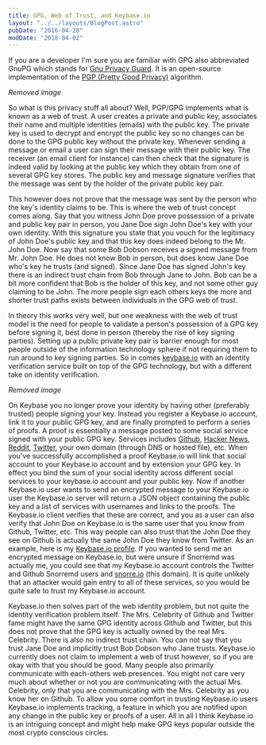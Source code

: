 ```yaml
---
title: GPG, Web of Trust, and Keybase.io
layout: "../../layouts/BlogPost.astro"
pubDate: "2016-04-28"
modDate: "2018-04-02"
---
```


If you are a developer I'm sure you are familiar with GPG also abbreviated GnuPG which stands for [Gnu Privacy Guard](https://www.gnupg.org/). It is an open-source implementation of the [PGP (Pretty Good Privacy)](https://en.wikipedia.org/wiki/Pretty_Good_Privacy) algorithm.

_Removed image_

So what is this privacy stuff all about? Well, PGP/GPG implements what is known as a web of trust. A user creates a private and public key, associates their name and multiple identities (emails) with the public key. The private key is used to decrypt and encrypt the public key so no changes can be done to the GPG public key without the private key. Whenever sending a message or email a user can sign their message with their public key. The receiver (an email client for instance) can then check that the signature is indeed valid by looking at the public key which they obtain from one of several GPG key stores. The public key and message signature verifies that the message was sent by the holder of the private public key pair.

This however does not prove that the message was sent by the person who the key's identity claims to be. This is where the web of trust concept comes along. Say that you witness John Doe prove possession of a private and public key pair in person, you Jane Doe sign John Doe's key with your own identity. With this signature you state that you vouch for the legitimacy of John Doe's public key and that this key does indeed belong to the Mr. John Doe. Now say that some Bob Dobson receives a signed message from Mr. John Doe. He does not know Bob in person, but does know Jane Doe who's key he trusts (and signed). Since Jane Doe has signed John's key there is an indirect trust chain from Bob through Jane to John. Bob can be a bit more confident that Bob is the holder of this key, and not some other guy claiming to be John. The more people sign each others keys the more and shorter trust paths exists between individuals in the GPG web of trust.

In theory this works very well, but one weakness with the web of trust model is the need for people to validate a person's possession of a GPG key before signing it, best done in person (thereby the rise of key signing parties). Setting up a public private key pair is barrier enough for most people outside of the information technology sphere if not requiring them to run around to key signing parties. So in comes [keybase.io](https://keybase.io/) with an identity verification service built on top of the GPG technology, but with a different take on identity verification.

_Removed image_

On Keybase you no longer prove your identity by having other (preferably trusted) people signing your key. Instead you register a Keybase.io account, link it to your public GPG key, and are finally prompted to perform a series of proofs. A proof is essentially a message posted to some social service signed with your public GPG key. Services includes [Github](https://github.com/), [Hacker News](https://news.ycombinator.com/news), [Reddit](https://reddit.com), [Twitter](https://twitter.com), your own domain (through DNS or hosted file), etc. When you've successfully accomplished a proof Keybase.io will link that social account to your Keybase.io account and by extension your GPG key. In effect you bind the sum of your social identity across different social services to your keybase.io account and your public key. Now if another Keybase.io user wants to send an encrypted message to your Keybase.io user the Keybase.io server will return a JSON object containing the public key and a list of services with usernames and links to the proofs. The Keybase.io client verifies that these are correct, and you as a user can also verify that John Doe on Keybase.io is the same user that you know from Github, Twitter, etc. This way people can also trust that the John Doe they see on Github is actually the same John Doe they know from Twitter. As an example, here is my [Keybase.io profile](https://keybase.io/snorremd). If you wanted to send me an encrypted message on Keybase.io, but were unsure if Snorremd was actually me, you could see that my Keybase.io account controls the Twitter and Github Snorremd users and [snorre.io](https://snorre.io) (this domain). It is quite unlikely that an attacker would gain entry to all of these services, so you would be quite safe to trust my Keybase.io account.

Keybase.io then solves part of the web identity problem, but not quite the identity verification problem itself. The Mrs. Celebrity of Github and Twitter fame might have the same GPG identity across Github and Twitter, but this does not prove that the GPG key is actually owned by the real Mrs. Celebrity. There is also no indirect trust chain. You can not say that you trust Jane Doe and implicitly trust Bob Dobson who Jane trusts. Keybase.io currently does not claim to implement a web of trust however, so if you are okay with that you should be good. Many people also primarily communicate with each-others web presences. You might not care very much about whether or not you are communicating with the actual Mrs. Celebrity, only that you are communicating with the Mrs. Celebrity as you know her on Github. To allow you some comfort in trusting Keybase.io users Keybase.io implements tracking, a feature in which you are notified upon any change in the public key or proofs of a user. All in all I think Keybase.io is an intriguing concept and might help make GPG keys popular outside the most crypto conscious circles.
